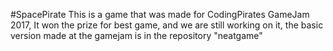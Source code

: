 #SpacePirate
This is a game that was made for CodingPirates GameJam 2017, It won the prize for best game, and we are still working on it, the basic version made at the gamejam is in the repository "neatgame"
